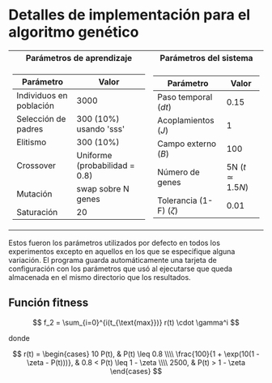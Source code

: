# Detalles de implementación para el algoritmo genético

<table>
<tr><th> Parámetros de aprendizaje </th><th> Parámetros del sistema</th></tr>
<tr><td>



| Parámetro                              | Valor                    |
|----------------------------------------|---------------------------|
| Individuos en población                | 3000                      |
| Selección de padres                    |300 (10%) usando 'sss'          |
| Elitismo                               | 300   (10%)                   |
| Crossover                              | Uniforme (probabilidad = 0.8)              |
| Mutación                               | swap sobre N genes       |
| Saturación                             | 20                       |

</td><td>


| Parámetro                              | Valor                 |
|----------------------------------------|------------------------|
| Paso temporal ($dt$)                   | 0.15                  |
| Acoplamientos ($J$)                    | 1                     |
| Campo externo ($B$)                    | 100                   |
| Número de genes                        | 5N ($t \simeq 1.5N$)  |
| Tolerancia (1-F) ($\zeta$)             | 0.01                  |

</td></tr> </table>

Estos fueron los parámetros utilizados por defecto en todos los experimentos excepto en aquellos en los que se especifique alguna variación. El programa guarda automáticamente una tarjeta de configuración con los parámetros que usó al ejecutarse que queda almacenada en el mismo directorio que los resultados. 


## Función fitness

$$
f_2 = \sum_{i=0}^{i(t_{\text{max}})} r(t) \cdot \gamma^i
$$

donde

$$
r(t) = \begin{cases}
10 P(t), & P(t) \leq 0.8 \\\\
\frac{100}{1 + \exp(10(1 - \zeta - P(t)))}, & 0.8 < P(t) \leq 1 - \zeta \\\\
2500, & P(t) > 1 - \zeta
\end{cases}
$$